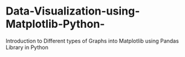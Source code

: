 # Data-Visualization-using-Matplotlib-Python-
Introduction to Different types of Graphs into Matplotlib using Pandas Library in Python
